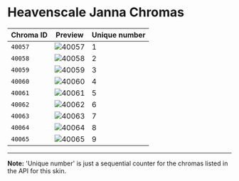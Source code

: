 # Heavenscale Janna Chromas

| Chroma ID | Preview | Unique number |
|---|---|---|
| `40057` | ![40057](https://raw.communitydragon.org/latest/plugins/rcp-be-lol-game-data/global/default/v1/champion-chroma-images/40/40057.png) | 1 |
| `40058` | ![40058](https://raw.communitydragon.org/latest/plugins/rcp-be-lol-game-data/global/default/v1/champion-chroma-images/40/40058.png) | 2 |
| `40059` | ![40059](https://raw.communitydragon.org/latest/plugins/rcp-be-lol-game-data/global/default/v1/champion-chroma-images/40/40059.png) | 3 |
| `40060` | ![40060](https://raw.communitydragon.org/latest/plugins/rcp-be-lol-game-data/global/default/v1/champion-chroma-images/40/40060.png) | 4 |
| `40061` | ![40061](https://raw.communitydragon.org/latest/plugins/rcp-be-lol-game-data/global/default/v1/champion-chroma-images/40/40061.png) | 5 |
| `40062` | ![40062](https://raw.communitydragon.org/latest/plugins/rcp-be-lol-game-data/global/default/v1/champion-chroma-images/40/40062.png) | 6 |
| `40063` | ![40063](https://raw.communitydragon.org/latest/plugins/rcp-be-lol-game-data/global/default/v1/champion-chroma-images/40/40063.png) | 7 |
| `40064` | ![40064](https://raw.communitydragon.org/latest/plugins/rcp-be-lol-game-data/global/default/v1/champion-chroma-images/40/40064.png) | 8 |
| `40065` | ![40065](https://raw.communitydragon.org/latest/plugins/rcp-be-lol-game-data/global/default/v1/champion-chroma-images/40/40065.png) | 9 |

---

**Note:** 'Unique number' is just a sequential counter for the chromas listed in the API for this skin.